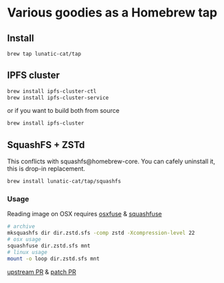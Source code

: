 # Various goodies as a Homebrew tap

## Install

```bash
brew tap lunatic-cat/tap
```

## IPFS cluster

```bash
brew install ipfs-cluster-ctl
brew install ipfs-cluster-service
```

or if you want to build both from source

```bash
brew install ipfs-cluster
```

## SquashFS + ZSTd

This conflicts with squashfs@homebrew-core. 
You can cafely uninstall it, this is drop-in replacement.

```bash
brew install lunatic-cat/tap/squashfs
```

### Usage

Reading image on OSX requires [osxfuse](https://osxfuse.github.io/) & [squashfuse](https://github.com/vasi/squashfuse)

```bash
# archive
mksquashfs dir dir.zstd.sfs -comp zstd -Xcompression-level 22
# osx usage
squashfuse dir.zstd.sfs mnt
# linux usage
mount -o loop dir.zstd.sfs mnt
```

[upstream PR](https://github.com/Homebrew/homebrew-core/pull/43253) & [patch PR](https://github.com/Homebrew/formula-patches/pull/277)
